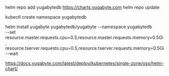  helm repo add yugabytedb https://charts.yugabyte.com
 helm repo update
 
kubectl create namespace yugabytedb

helm install yugabyte yugabytedb/yugabyte --namespace yugabytedb \
--set resource.master.requests.cpu=0.5,resource.master.requests.memory=0.5Gi,\
resource.tserver.requests.cpu=0.5,resource.tserver.requests.memory=0.5Gi --wait

https://docs.yugabyte.com/latest/deploy/kubernetes/single-zone/oss/helm-chart/
